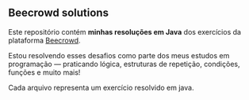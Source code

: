 ##  Beecrowd solutions

Este repositório contém **minhas resoluções em Java** dos exercícios da plataforma [Beecrowd](https://www.beecrowd.com.br/).

Estou resolvendo esses desafios como parte dos meus estudos em programação — praticando lógica, estruturas de repetição, condições, funções e muito mais!

Cada arquivo representa um exercício resolvido em java.
